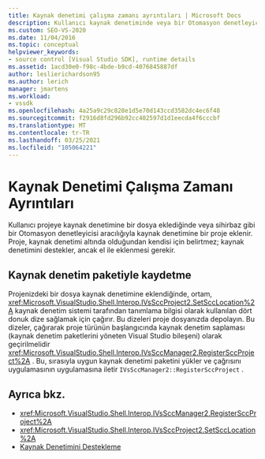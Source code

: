 ```yaml
---
title: Kaynak denetimi çalışma zamanı ayrıntıları | Microsoft Docs
description: Kullanıcı kaynak denetiminde veya bir Otomasyon denetleyicisi aracılığıyla projeye bir dosya eklediğinde, projenin kaynak denetimine nasıl eklendiğini öğrenin.
ms.custom: SEO-VS-2020
ms.date: 11/04/2016
ms.topic: conceptual
helpviewer_keywords:
- source control [Visual Studio SDK], runtime details
ms.assetid: 1acd30e0-f98c-4bde-b9cd-4076845887df
author: leslierichardson95
ms.author: lerich
manager: jmartens
ms.workload:
- vssdk
ms.openlocfilehash: 4a25a9c29c828e1d5e70d143ccd3582dc4ec6f48
ms.sourcegitcommit: f2916d8fd296b92cc402597d1d1eecda4f6cccbf
ms.translationtype: MT
ms.contentlocale: tr-TR
ms.lasthandoff: 03/25/2021
ms.locfileid: "105064221"
---
```

# <a name="source-control-runtime-details"></a>Kaynak Denetimi Çalışma Zamanı Ayrıntıları
Kullanıcı projeye kaynak denetimine bir dosya eklediğinde veya sihirbaz gibi bir Otomasyon denetleyicisi aracılığıyla kaynak denetimine bir proje eklenir. Proje, kaynak denetimi altında olduğundan kendisi için belirtmez; kaynak denetimini destekler, ancak el ile eklenmesi gerekir.

## <a name="registering-with-a-source-control-package"></a>Kaynak denetim paketiyle kaydetme
 Projenizdeki bir dosya kaynak denetimine eklendiğinde, ortam, <xref:Microsoft.VisualStudio.Shell.Interop.IVsSccProject2.SetSccLocation%2A> kaynak denetim sistemi tarafından tanımlama bilgisi olarak kullanılan dört donuk dize sağlamak için çağırır. Bu dizeleri proje dosyanızda depolayın. Bu dizeler, çağırarak proje türünün başlangıcında kaynak denetim saplaması (kaynak denetim paketlerini yöneten Visual Studio bileşeni) olarak geçirilmelidir <xref:Microsoft.VisualStudio.Shell.Interop.IVsSccManager2.RegisterSccProject%2A> . Bu, sırasıyla uygun kaynak denetimi paketini yükler ve çağrısını uygulamasının uygulamasına iletir `IVsSccManager2::RegisterSccProject` .

## <a name="see-also"></a>Ayrıca bkz.
- <xref:Microsoft.VisualStudio.Shell.Interop.IVsSccManager2.RegisterSccProject%2A>
- <xref:Microsoft.VisualStudio.Shell.Interop.IVsSccProject2.SetSccLocation%2A>
- [Kaynak Denetimini Destekleme](../../extensibility/internals/supporting-source-control.md)
